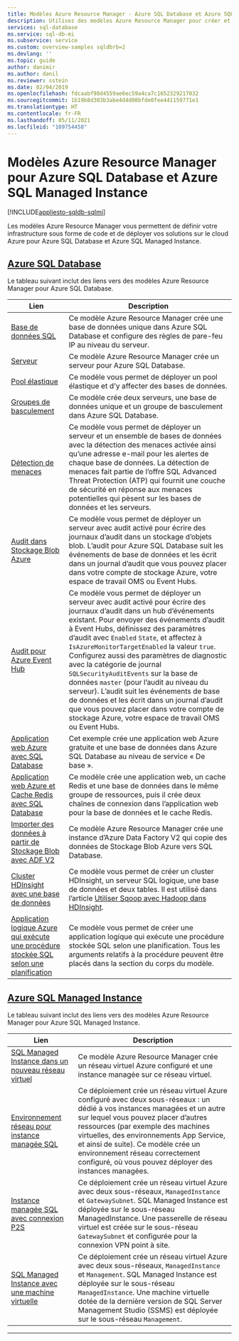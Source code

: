 ```yaml
---
title: Modèles Azure Resource Manager - Azure SQL Database et Azure SQL Managed Instance
description: Utilisez des modèles Azure Resource Manager pour créer et configurer Azure SQL Database et Azure SQL Managed Instance.
services: sql-database
ms.service: sql-db-mi
ms.subservice: service
ms.custom: overview-samples sqldbrb=2
ms.devlang: ''
ms.topic: guide
author: danimir
ms.author: danil
ms.reviewer: sstein
ms.date: 02/04/2019
ms.openlocfilehash: fdcaabf98d4559ae6ec59a4ca7c1652329217032
ms.sourcegitcommit: 1b19b8d303b3abe4d4d08bfde0fee441159771e1
ms.translationtype: HT
ms.contentlocale: fr-FR
ms.lasthandoff: 05/11/2021
ms.locfileid: "109754458"
---
```

# <a name="azure-resource-manager-templates-for-azure-sql-database--sql-managed-instance"></a>Modèles Azure Resource Manager pour Azure SQL Database et Azure SQL Managed Instance
[!INCLUDE[appliesto-sqldb-sqlmi](../includes/appliesto-sqldb-sqlmi.md)]

Les modèles Azure Resource Manager vous permettent de définir votre infrastructure sous forme de code et de déployer vos solutions sur le cloud Azure pour Azure SQL Database et Azure SQL Managed Instance.

## <a name="azure-sql-database"></a>[Azure SQL Database](#tab/single-database)

Le tableau suivant inclut des liens vers des modèles Azure Resource Manager pour Azure SQL Database.

|Lien |Description|
|---|---|
| [Base de données SQL](https://github.com/Azure/azure-quickstart-templates/tree/master/quickstarts/microsoft.sql/sql-database-transparent-encryption-create) | Ce modèle Azure Resource Manager crée une base de données unique dans Azure SQL Database et configure des règles de pare-feu IP au niveau du serveur. |
| [Serveur](https://github.com/Azure/azure-quickstart-templates/tree/master/quickstarts/microsoft.sql/sql-logical-server) | Ce modèle Azure Resource Manager crée un serveur pour Azure SQL Database. |
| [Pool élastique](https://github.com/Azure/azure-quickstart-templates/tree/master/101-sql-elastic-pool-create) | Ce modèle vous permet de déployer un pool élastique et d’y affecter des bases de données. |
| [Groupes de basculement](https://github.com/Azure/azure-quickstart-templates/tree/master/quickstarts/microsoft.sql/sql-with-failover-group) | Ce modèle crée deux serveurs, une base de données unique et un groupe de basculement dans Azure SQL Database.|
| [Détection de menaces](https://github.com/Azure/azure-quickstart-templates/tree/master/quickstarts/microsoft.sql/sql-threat-detection-db-policy-multiple-databases) | Ce modèle vous permet de déployer un serveur et un ensemble de bases de données avec la détection des menaces activée ainsi qu’une adresse e-mail pour les alertes de chaque base de données. La détection de menaces fait partie de l’offre SQL Advanced Threat Protection (ATP) qui fournit une couche de sécurité en réponse aux menaces potentielles qui pèsent sur les bases de données et les serveurs.|
| [Audit dans Stockage Blob Azure](https://github.com/Azure/azure-quickstart-templates/tree/master/quickstarts/microsoft.sql/sql-auditing-server-policy-to-blob-storage) | Ce modèle vous permet de déployer un serveur avec audit activé pour écrire des journaux d’audit dans un stockage d’objets blob. L’audit pour Azure SQL Database suit les événements de base de données et les écrit dans un journal d’audit que vous pouvez placer dans votre compte de stockage Azure, votre espace de travail OMS ou Event Hubs.|
| [Audit pour Azure Event Hub](https://github.com/Azure/azure-quickstart-templates/tree/master/quickstarts/microsoft.sql/sql-auditing-server-policy-to-eventhub) | Ce modèle vous permet de déployer un serveur avec audit activé pour écrire des journaux d’audit dans un hub d’événements existant. Pour envoyer des événements d’audit à Event Hubs, définissez des paramètres d’audit avec `Enabled` `State`, et affectez à `IsAzureMonitorTargetEnabled` la valeur `true`. Configurez aussi des paramètres de diagnostic avec la catégorie de journal `SQLSecurityAuditEvents` sur la base de données `master` (pour l’audit au niveau du serveur). L’audit suit les événements de base de données et les écrit dans un journal d’audit que vous pouvez placer dans votre compte de stockage Azure, votre espace de travail OMS ou Event Hubs.|
| [Application web Azure avec SQL Database](https://github.com/Azure/azure-quickstart-templates/tree/master/quickstarts/microsoft.web/web-app-sql-database) | Cet exemple crée une application web Azure gratuite et une base de données dans Azure SQL Database au niveau de service « De base ».|
| [Application web Azure et Cache Redis avec SQL Database](https://github.com/Azure/azure-quickstart-templates/tree/master/201-web-app-redis-cache-sql-database) | Ce modèle crée une application web, un cache Redis et une base de données dans le même groupe de ressources, puis il crée deux chaînes de connexion dans l’application web pour la base de données et le cache Redis.|
| [Importer des données à partir de Stockage Blob avec ADF V2](https://github.com/Azure/azure-quickstart-templates/tree/master/quickstarts/microsoft.datafactory/101-data-factory-v2-blob-to-sql-copy) | Ce modèle Azure Resource Manager crée une instance d’Azure Data Factory V2 qui copie des données de Stockage Blob Azure vers SQL Database.|
| [Cluster HDInsight avec une base de données](https://github.com/Azure/azure-quickstart-templates/tree/master/101-hdinsight-linux-with-sql-database) | Ce modèle vous permet de créer un cluster HDInsight, un serveur SQL logique, une base de données et deux tables. Il est utilisé dans l’article [Utiliser Sqoop avec Hadoop dans HDInsight](../../hdinsight/hadoop/hdinsight-use-sqoop.md). |
| [Application logique Azure qui exécute une procédure stockée SQL selon une planification](https://github.com/Azure/azure-quickstart-templates/tree/master/101-logic-app-sql-proc) | Ce modèle vous permet de créer une application logique qui exécute une procédure stockée SQL selon une planification. Tous les arguments relatifs à la procédure peuvent être placés dans la section du corps du modèle.|

## <a name="azure-sql-managed-instance"></a>[Azure SQL Managed Instance](#tab/managed-instance)

Le tableau suivant inclut des liens vers des modèles Azure Resource Manager pour Azure SQL Managed Instance.

|Lien|Description|
|---|---|
| [SQL Managed Instance dans un nouveau réseau virtuel](https://github.com/Azure/azure-quickstart-templates/tree/master/quickstarts/microsoft.sql/sqlmi-new-vnet) | Ce modèle Azure Resource Manager crée un réseau virtuel Azure configuré et une instance managée sur ce réseau virtuel. |
| [Environnement réseau pour instance managée SQL](https://github.com/Azure/azure-quickstart-templates/tree/master/quickstarts/microsoft.sql/sql-managed-instance-azure-environment) | Ce déploiement crée un réseau virtuel Azure configuré avec deux sous-réseaux : un dédié à vos instances managées et un autre sur lequel vous pouvez placer d’autres ressources (par exemple des machines virtuelles, des environnements App Service, et ainsi de suite). Ce modèle crée un environnement réseau correctement configuré, où vous pouvez déployer des instances managées. |
| [Instance managée SQL avec connexion P2S](https://github.com/Azure/azure-quickstart-templates/tree/master/quickstarts/microsoft.sql/sqlmi-new-vnet-w-point-to-site-vpn) | Ce déploiement crée un réseau virtuel Azure avec deux sous-réseaux, `ManagedInstance` et `GatewaySubnet`. SQL Managed Instance est déployée sur le sous-réseau ManagedInstance. Une passerelle de réseau virtuel est créée sur le sous-réseau `GatewaySubnet` et configurée pour la connexion VPN point à site. |
| [SQL Managed Instance avec une machine virtuelle](https://github.com/Azure/azure-quickstart-templates/tree/master/quickstarts/microsoft.sql/sqlmi-new-vnet-w-jumpbox) | Ce déploiement crée un réseau virtuel Azure avec deux sous-réseaux, `ManagedInstance` et `Management`. SQL Managed Instance est déployée sur le sous-réseau `ManagedInstance`. Une machine virtuelle dotée de la dernière version de SQL Server Management Studio (SSMS) est déployée sur le sous-réseau `Management`. |

---
